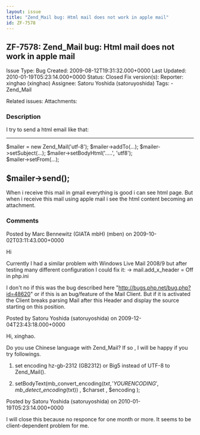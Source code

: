 ```yaml
---
layout: issue
title: "Zend_Mail bug: Html mail does not work in apple mail"
id: ZF-7578
---
```


ZF-7578: Zend\_Mail bug: Html mail does not work in apple mail
--------------------------------------------------------------

 Issue Type: Bug Created: 2009-08-12T19:31:32.000+0000 Last Updated: 2010-01-19T05:23:14.000+0000 Status: Closed Fix version(s): 
 Reporter:  xinghao (xinghao)  Assignee:  Satoru Yoshida (satoruyoshida)  Tags: - Zend\_Mail
 
 Related issues: 
 Attachments: 
### Description

I try to send a html email like that:

- - - - - -

$mailer = new Zend\_Mail('utf-8'); $mailer->addTo(...); $mailer->setSubject(...); $mailer->setBodyHtml('.....', 'utf8');  
 $mailer->setFrom(...);

$mailer->send();
----------------

When i receive this mail in gmail everything is good i can see html page. But when i receive this mail using apple mail i see the html content becoming an attachment.

 

 

### Comments

Posted by Marc Bennewitz (GIATA mbH) (mben) on 2009-10-02T03:11:43.000+0000

Hi

Currently I had a similar problem with Windows Live Mail 2008/9 but after testing many different configuration I could fix it: -> mail.add\_x\_header = Off in php.ini

I don't no if this was the bug described here "http://bugs.php.net/bug.php?id=48620" or if this is an bug/feature of the Mail Client. But if it is activated the Client breaks parsing Mail after this Header and display the source starting on this position.

 

 

Posted by Satoru Yoshida (satoruyoshida) on 2009-12-04T23:43:18.000+0000

Hi, xinghao.

Do you use Chinese language with Zend\_Mail? If so , I will be happy if you try followings.

1) set encoding hz-gb-2312 (GB2312) or Big5 instead of UTF-8 to Zend\_Mail().

2) setBodyText(mb\_convert\_encoding($txt, 'YOUR ENCODING', mb\_detect\_encoding($txt)) , $charset , $encoding );

 

 

Posted by Satoru Yoshida (satoruyoshida) on 2010-01-19T05:23:14.000+0000

I will close this because no responce for one month or more. It seems to be client-dependent problem for me.

 

 